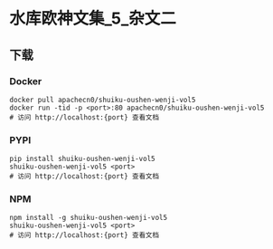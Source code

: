 # 水库欧神文集_5_杂文二

## 下载

### Docker

```
docker pull apachecn0/shuiku-oushen-wenji-vol5
docker run -tid -p <port>:80 apachecn0/shuiku-oushen-wenji-vol5
# 访问 http://localhost:{port} 查看文档
```

### PYPI

```
pip install shuiku-oushen-wenji-vol5
shuiku-oushen-wenji-vol5 <port>
# 访问 http://localhost:{port} 查看文档
```

### NPM

```
npm install -g shuiku-oushen-wenji-vol5
shuiku-oushen-wenji-vol5 <port>
# 访问 http://localhost:{port} 查看文档
```